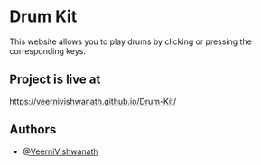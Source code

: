 # Drum Kit

This website allows you to play drums by clicking or pressing the corresponding keys.

## Project is live at

https://veernivishwanath.github.io/Drum-Kit/

## Authors

- [@VeerniVishwanath](https://github.com/VeerniVishwanath)
